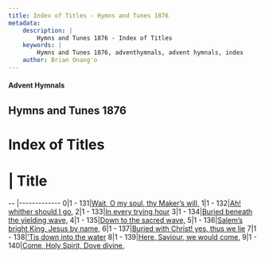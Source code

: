 ```yaml
---
title: Index of Titles - Hymns and Tunes 1876
metadata:
    description: |
        Hymns and Tunes 1876 - Index of Titles
    keywords: |
        Hymns and Tunes 1876, adventhymnals, advent hymnals, index
    author: Brian Onang'o
---
```


#### Advent Hymnals

## Hymns and Tunes 1876

# Index of Titles
# | Title                        
-- |-------------
0|1 - 131|[Wait, O my soul, thy Maker’s will,](/101-200/131-140/01.Wait,-O-my-soul,-thy-Maker’s-will,)
1|1 - 132|[Ah! whither should I go,](/101-200/131-140/02.Ah!-whither-should-I-go,)
2|1 - 133|[In every trying hour](/101-200/131-140/03.In-every-trying-hour)
3|1 - 134|[Buried beneath the yielding wave,](/101-200/131-140/04.Buried-beneath-the-yielding-wave,)
4|1 - 135|[Down to the sacred wave,](/101-200/131-140/05.Down-to-the-sacred-wave,)
5|1 - 136|[Salem’s bright King, Jesus by name,](/101-200/131-140/06.Salem’s-bright-King,-Jesus-by-name,)
6|1 - 137|[Buried with Christ! yes, thus we lie](/101-200/131-140/07.Buried-with-Christ!-yes,-thus-we-lie)
7|1 - 138|[’Tis down into the water](/101-200/131-140/08.’Tis-down-into-the-water)
8|1 - 139|[Here, Saviour, we would come,](/101-200/131-140/09.Here,-Saviour,-we-would-come,)
9|1 - 140|[Come, Holy Spirit, Dove divine,](/101-200/131-140/10.Come,-Holy-Spirit,-Dove-divine,)